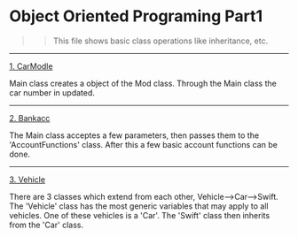 # Object Oriented Programing Part1

>>This file shows basic class operations like inheritance, etc.

---

[1. CarModle](4-OOP-Part1/1.carModle)

Main class creates a object of the Mod class. Through the Main class the car number in updated.

---

[2. Bankacc](4-OOP-Part1/2.bankacc/src)

The Main class acceptes a few parameters, then passes them to the 'AccountFunctions' class. After this a few basic account functions can be done.

---

[3. Vehicle](4-OOP-Part1/3.Vehicle/src)

There are 3 classes which extend from each other, Vehicle-->Car-->Swift. The 'Vehicle' class has the most generic variables that may apply to all vehicles. 
One of these vehicles is a 'Car'. The 'Swift' class then inherits from the 'Car' class. 
